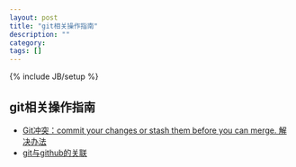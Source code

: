 ```yaml
---
layout: post
title: "git相关操作指南"
description: ""
category: 
tags: []
---
```

{% include JB/setup %}

## git相关操作指南

- [Git冲突：commit your changes or stash them before you can merge. 解决办法](http://www.letuknowit.com/post/144.html)
- [git与github的关联](http://blog.csdn.net/authorzhh/article/details/7533086)
